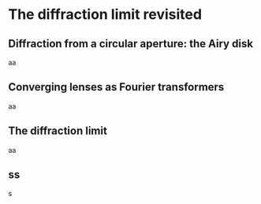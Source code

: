 # The diffraction limit revisited

Diffraction from a circular aperture: the Airy disk
---
aa

Converging lenses as Fourier transformers
---
aa

The diffraction limit
---
aa

  ss
  --
  s

